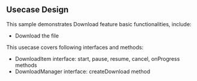 ## Usecase Design

This sample demonstrates Download feature basic functionalities, include:

* Download the file

This usecase covers following interfaces and methods:

* DownloadItem interface: start, pause, resume, cancel, onProgress methods
* DownloadManager interface: createDownload method
